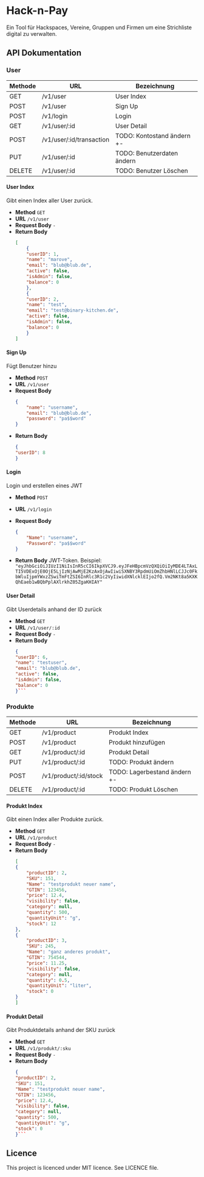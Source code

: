# Hack-n-Pay
Ein Tool für Hackspaces, Vereine, Gruppen und Firmen um eine Strichliste digital zu verwalten.
## API Dokumentation

### User

| Methode     | URL                         | Bezeichnung                 |
| --------    | --------                    | --------                    |
| GET         | /v1/user                    | User Index                  |
| POST        | /v1/user                    | Sign Up                     |
| POST        | /v1/login                   | Login                       |
| GET         | /v1/user/:id                | User Detail                 |
| POST        | /v1/user/:id/transaction    | TODO: Kontostand ändern +-  |
| PUT         | /v1/user/:id                | TODO: Benutzerdaten ändern  |
| DELETE      | /v1/user/:id                | TODO: Benutzer Löschen      |

#### User Index
Gibt einen Index aller User zurück.

- **Method**
    `GET`
- **URL**
    `/v1/user`
- **Request Body**
    `-`
- **Return Body**
    ```json
    [
        {
        "userID": 1,
        "name": "marove",
        "email": "blub@blub.de",
        "active": false,
        "isAdmin": false,
        "balance": 0
        },
        {
        "userID": 2,
        "name": "test",
        "email": "test@binary-kitchen.de",
        "active": false,
        "isAdmin": false,
        "balance": 0
        }
    ]
    ```
    
#### Sign Up
Fügt Benutzer hinzu

- **Method**
    `POST`
- **URL**
    `/v1/user`
- **Request Body**
    ```json
    {
        "name": "username",
        "email": "blub@blub.de",
        "password": "pa$$word"
    }
    ```
- **Return Body**
    ```json
    {
    "userID": 8
    }
    ```

#### Login
Login und erstellen eines JWT

- **Method**
    `POST`
    
- **URL**
    `/v1/login`
- **Request Body**
    ```json
    {
        "Name": "username",
        "Password": "pa$$word"
    }
    ```
- **Return Body**
   JWT-Token. Beispiel: `"eyJhbGciOiJIUzI1NiIsInR5cCI6IkpXVCJ9.eyJFeHBpcmVzQXQiOiIyMDE4LTAxLTI5VDExOjE0OjE5LjIzNjAwMjE2KzAxOjAwIiwiSXNBY3RpdmUiOmZhbHNlLCJJc0FkbWluIjpmYWxzZSwiTmFtZSI6InRlc3R1c2VyIiwidXNlcklEIjo2fQ.Vm2NKt8a5KXKQhEaeb1wBQbPplAXlrkhZ05ZgaKHIAY"`

#### User Detail
Gibt Userdetails anhand der ID zurück

- **Method**
    `GET`
- **URL**
    `/v1/user/:id`
- **Request Body**
    `-`
- **Return Body**
    ```JSON
    {
    "userID": 6,
    "name": "testuser",
    "email": "blub@blub.de",
    "active": false,
    "isAdmin": false,
    "balance": 0
    }```
    
### Produkte

| Methode     | URL                     | Bezeichnung                     |
| --------    | --------                | --------                        |
| GET         | /v1/product             | Produkt Index                   |
| POST        | /v1/product             | Produkt hinzufügen              |
| GET         | /v1/product/:id         | Produkt Detail                  |
| PUT         | /v1/product/:id         | TODO: Produkt ändern            |
| POST        | /v1/product/:id/stock   | TODO: Lagerbestand ändern +-    |
| DELETE      | /v1/product/:id         | TODO: Produkt Löschen           |

#### Produkt Index
Gibt einen Index aller Produkte zurück.

- **Method**
    `GET`
- **URL**
    `/v1/product`
- **Request Body**
    `-`
- **Return Body**
    ```json
    [
    {
        "productID": 2,
        "SKU": 151,
        "Name": "testprodukt neuer name",
        "GTIN": 123456,
        "price": 12.4,
        "visibility": false,
        "category": null,
        "quantity": 500,
        "quantityUnit": "g",
        "stock": 12
    },
    {
        "productID": 3,
        "SKU": 245,
        "Name": "ganz anderes produkt",
        "GTIN": 754544,
        "price": 11.25,
        "visibility": false,
        "category": null,
        "quantity": 0.5,
        "quantityUnit": "liter",
        "stock": 0
    }
    ]
    ```
#### Produkt Detail
Gibt Produktdetails anhand der SKU zurück

- **Method**
    `GET`
- **URL**
    `/v1/produkt/:sku`
- **Request Body**
    `-`
- **Return Body**
    ```JSON
    {
    "productID": 2,
    "SKU": 151,
    "Name": "testprodukt neuer name",
    "GTIN": 123456,
    "price": 12.4,
    "visibility": false,
    "category": null,
    "quantity": 500,
    "quantityUnit": "g",
    "stock": 0
    }```

## Licence
This project is licenced under MIT licence. See LICENCE file.
